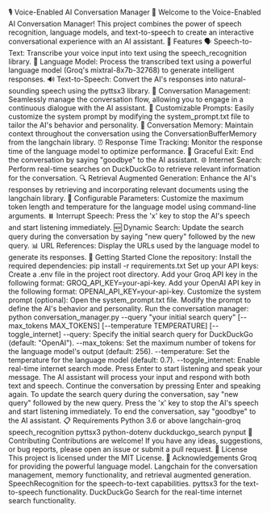 🎙️ Voice-Enabled AI Conversation Manager 🤖
Welcome to the Voice-Enabled AI Conversation Manager! This project combines the power of speech recognition, language models, and text-to-speech to create an interactive conversational experience with an AI assistant.
🌟 Features
🗣️ Speech-to-Text: Transcribe your voice input into text using the speech_recognition library.
🧠 Language Model: Process the transcribed text using a powerful language model (Groq's mixtral-8x7b-32768) to generate intelligent responses.
🔊 Text-to-Speech: Convert the AI's responses into natural-sounding speech using the pyttsx3 library.
💬 Conversation Management: Seamlessly manage the conversation flow, allowing you to engage in a continuous dialogue with the AI assistant.
📝 Customizable Prompts: Easily customize the system prompt by modifying the system_prompt.txt file to tailor the AI's behavior and personality.
🔄 Conversation Memory: Maintain context throughout the conversation using the ConversationBufferMemory from the langchain library.
⏰ Response Time Tracking: Monitor the response time of the language model to optimize performance.
👋 Graceful Exit: End the conversation by saying "goodbye" to the AI assistant.
🌐 Internet Search: Perform real-time searches on DuckDuckGo to retrieve relevant information for the conversation.
🔍 Retrieval Augmented Generation: Enhance the AI's responses by retrieving and incorporating relevant documents using the langchain library.
🔧 Configurable Parameters: Customize the maximum token length and temperature for the language model using command-line arguments.
⏸️ Interrupt Speech: Press the 'x' key to stop the AI's speech and start listening immediately.
🆕 Dynamic Search: Update the search query during the conversation by saying "new query" followed by the new query.
📊 URL References: Display the URLs used by the language model to generate its responses.
🚀 Getting Started
Clone the repository:
Install the required dependencies:
pip install -r requirements.txt
Set up your API keys:
Create a .env file in the project root directory.
Add your Groq API key in the following format: GROQ_API_KEY=your-api-key.
Add your OpenAI API key in the following format: OPENAI_API_KEY=your-api-key.
Customize the system prompt (optional):
Open the system_prompt.txt file.
Modify the prompt to define the AI's behavior and personality.
Run the conversation manager:
python conversation_manager.py --query "your initial search query" [--max_tokens MAX_TOKENS] [--temperature TEMPERATURE] [--toggle_internet]
--query: Specify the initial search query for DuckDuckGo (default: "OpenAI").
--max_tokens: Set the maximum number of tokens for the language model's output (default: 256).
--temperature: Set the temperature for the language model (default: 0.7).
--toggle_internet: Enable real-time internet search mode.
Press Enter to start listening and speak your message.
The AI assistant will process your input and respond with both text and speech.
Continue the conversation by pressing Enter and speaking again.
To update the search query during the conversation, say "new query" followed by the new query.
Press the 'x' key to stop the AI's speech and start listening immediately.
To end the conversation, say "goodbye" to the AI assistant.
📋 Requirements
Python 3.6 or above
langchain-groq
speech_recognition
pyttsx3
python-dotenv
duckduckgo_search
pynput
🤝 Contributing
Contributions are welcome! If you have any ideas, suggestions, or bug reports, please open an issue or submit a pull request.
📄 License
This project is licensed under the MIT License.
🙏 Acknowledgements
Groq for providing the powerful language model.
Langchain for the conversation management, memory functionality, and retrieval augmented generation.
SpeechRecognition for the speech-to-text capabilities.
pyttsx3 for the text-to-speech functionality.
DuckDuckGo Search for the real-time internet search functionality.
